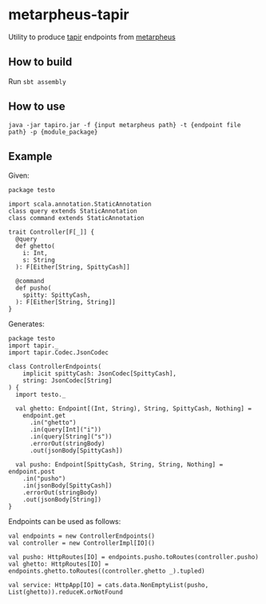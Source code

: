 # metarpheus-tapir
Utility to produce [tapir](https://github.com/softwaremill/tapir) endpoints from [metarpheus](https://github.com/buildo/metarpheus)

## How to build

Run `sbt assembly`

## How to use

`java -jar tapiro.jar -f {input metarpheus path} -t {endpoint file path} -p {module_package}`

## Example

Given:
```
package testo

import scala.annotation.StaticAnnotation
class query extends StaticAnnotation
class command extends StaticAnnotation

trait Controller[F[_]] {
  @query
  def ghetto(
    i: Int,
    s: String 
  ): F[Either[String, SpittyCash]]

  @command
  def pusho(
    spitty: SpittyCash,
  ): F[Either[String, String]]
}
```

Generates:

```
package testo
import tapir._
import tapir.Codec.JsonCodec

class ControllerEndpoints(
    implicit spittyCash: JsonCodec[SpittyCash],
    string: JsonCodec[String]
) {
  import testo._

  val ghetto: Endpoint[(Int, String), String, SpittyCash, Nothing] =
    endpoint.get
      .in("ghetto")
      .in(query[Int]("i"))
      .in(query[String]("s"))
      .errorOut(stringBody)
      .out(jsonBody[SpittyCash])

  val pusho: Endpoint[SpittyCash, String, String, Nothing] = endpoint.post
    .in("pusho")
    .in(jsonBody[SpittyCash])
    .errorOut(stringBody)
    .out(jsonBody[String])
}
```

Endpoints can be used as follows:

```
val endpoints = new ControllerEndpoints()
val controller = new ControllerImpl[IO]()

val pusho: HttpRoutes[IO] = endpoints.pusho.toRoutes(controller.pusho)
val ghetto: HttpRoutes[IO] = endpoints.ghetto.toRoutes((controller.ghetto _).tupled)

val service: HttpApp[IO] = cats.data.NonEmptyList(pusho, List(ghetto)).reduceK.orNotFound
```